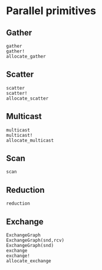 
# Parallel primitives

## Gather

```@docs
gather
gather!
allocate_gather
```
## Scatter

```@docs
scatter
scatter!
allocate_scatter
```

## Multicast

```@docs
multicast
multicast!
allocate_multicast
```

## Scan

```@docs
scan
```

## Reduction

```@docs
reduction
```

## Exchange

```@docs
ExchangeGraph
ExchangeGraph(snd,rcv)
ExchangeGraph(snd)
exchange
exchange!
allocate_exchange
```



